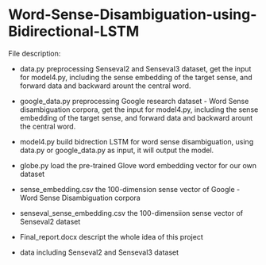 # Word-Sense-Disambiguation-using-Bidirectional-LSTM

File description:

  * data.py   preprocessing Senseval2 and Senseval3 dataset, get the input for model4.py, including the sense embedding of the target sense, and forward data and backward arount the central word.
  
  * google_data.py   preprocessing Google research dataset - Word Sense disambiguation corpora, get the input for model4.py, including the sense embedding of the target sense, and forward data and backward arount the central word.
  
  * model4.py   build bidrection LSTM for word sense disambiguation, using data.py or google_data.py as input, it will output the model. 
  
  * globe.py   load the pre-trained Glove word embedding vector for our own dataset
  
  * sense_embedding.csv   the 100-dimension sense vector of Google - Word Sense Disambiguation corpora
  
  * senseval_sense_embedding.csv   the 100-dimensiion sense vector of Senseval2 dataset
  
  * Final_report.docx   descript the whole idea of this project
  
  * data   including Senseval2 and Senseval3 dataset
